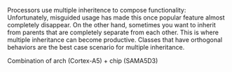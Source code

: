 
Processors use multiple inheritence to compose functionality:
Unfortunately, misguided usage has made this once popular feature almost completely disappear. On the other hand, sometimes you want to inherit from parents that are completely separate from each other. This is where multiple inheritance can become productive. Classes that have orthogonal behaviors are the best case scenario for multiple inheritance.

Combination of arch (Cortex-A5) + chip (SAMA5D3)
